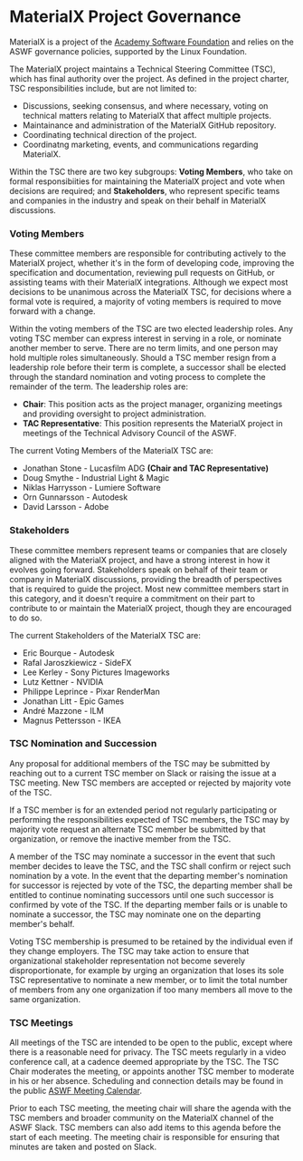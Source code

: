 # MaterialX Project Governance

MaterialX is a project of the
[Academy Software Foundation](https://www.aswf.io/) and relies on the ASWF
governance policies, supported by the Linux Foundation.

The MaterialX project maintains a Technical Steering Committee (TSC), which
has final authority over the project.  As defined in the project charter,
TSC responsibilities include, but are not limited to:

- Discussions, seeking consensus, and where necessary, voting on technical
  matters relating to MaterialX that affect multiple projects.
- Maintainance and administration of the MaterialX GitHub repository.
- Coordinating technical direction of the project.
- Coordinatng marketing, events, and communications regarding MaterialX.

Within the TSC there are two key subgroups: **Voting Members**, who take on
formal responsibiities for maintaining the MaterialX project and vote when
decisions are required; and **Stakeholders**, who represent specific teams and
companies in the industry and speak on their behalf in MaterialX discussions.

### Voting Members

These committee members are responsible for contributing actively to the
MaterialX project, whether it's in the form of developing code, improving the
specification and documentation, reviewing pull requests on GitHub, or
assisting teams with their MaterialX integrations.  Although we expect most
decisions to be unanimous across the MaterialX TSC, for decisions where a
formal vote is required, a majority of voting members is required to move
forward with a change.

Within the voting members of the TSC are two elected leadership roles.  Any
voting TSC member can express interest in serving in a role, or nominate
another member to serve.  There are no term limits, and one person may hold
multiple roles simultaneously.  Should a TSC member resign from a leadership
role before their term is complete, a successor shall be elected through the
standard nomination and voting process to complete the remainder of the term.
The leadership roles are:

- **Chair**: This position acts as the project manager, organizing meetings and
providing oversight to project administration.
- **TAC Representative**: This position represents the MaterialX project in meetings
of the Technical Advisory Council of the ASWF.

The current Voting Members of the MaterialX TSC are:

- Jonathan Stone - Lucasfilm ADG **(Chair and TAC Representative)**
- Doug Smythe - Industrial Light & Magic
- Niklas Harrysson - Lumiere Software
- Orn Gunnarsson - Autodesk
- David Larsson - Adobe

### Stakeholders

These committee members represent teams or companies that are closely aligned
with the MaterialX project, and have a strong interest in how it evolves going
forward.  Stakeholders speak on behalf of their team or company in MaterialX
discussions, providing the breadth of perspectives that is required to guide
the project.  Most new committee members start in this category, and it
doesn't require a commitment on their part to contribute to or maintain the
MaterialX project, though they are encouraged to do so.

The current Stakeholders of the MaterialX TSC are:

- Eric Bourque - Autodesk
- Rafal Jaroszkiewicz - SideFX
- Lee Kerley - Sony Pictures Imageworks
- Lutz Kettner - NVIDIA
- Philippe Leprince - Pixar RenderMan
- Jonathan Litt - Epic Games
- André Mazzone - ILM
- Magnus Pettersson - IKEA

### TSC Nomination and Succession

Any proposal for additional members of the TSC may be submitted by reaching
out to a current TSC member on Slack or raising the issue at a TSC meeting.
New TSC members are accepted or rejected by majority vote of the TSC.

If a TSC member is for an extended period not regularly participating or
performing the responsibilities expected of TSC members, the TSC may by
majority vote request an alternate TSC member be submitted by that
organization, or remove the inactive member from the TSC.

A member of the TSC may nominate a successor in the event that such member
decides to leave the TSC, and the TSC shall confirm or reject such nomination
by a vote.  In the event that the departing member's nomination for successor
is rejected by vote of the TSC, the departing member shall be entitled to
continue nominating successors until one such successor is confirmed by vote
of the TSC.  If the departing member fails or is unable to nominate a
successor, the TSC may nominate one on the departing member's behalf.

Voting TSC membership is presumed to be retained by the individual even if
they change employers.  The TSC may take action to ensure that organizational
stakeholder representation not become severely disproportionate, for example by
urging an organization that loses its sole TSC representative to nominate a
new member, or to limit the total number of members from any one organization
if too many members all move to the same organization.

### TSC Meetings

All meetings of the TSC are intended to be open to the public, except where
there is a reasonable need for privacy.  The TSC meets regularly in a video
conference call, at a cadence deemed appropriate by the TSC.  The TSC Chair
moderates the meeting, or appoints another TSC member to moderate in his or
her absence.  Scheduling and connection details may be found in the public
[ASWF Meeting Calendar](https://www.aswf.io/meeting-calendar/).

Prior to each TSC meeting, the meeting chair will share the agenda with
the TSC members and broader community on the MaterialX channel of the ASWF
Slack.  TSC members can also add items to this agenda before the start of
each meeting.  The meeting chair is responsible for ensuring that minutes
are taken and posted on Slack.
